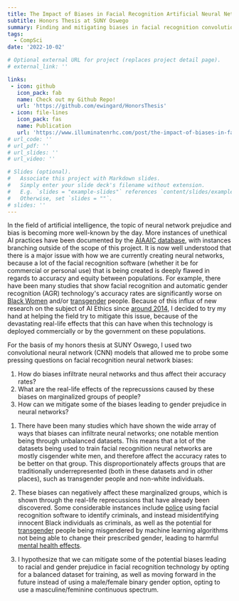 ```yaml
---
title: The Impact of Biases in Facial Recognition Artificial Neural Networks
subtitle: Honors Thesis at SUNY Oswego
summary: Finding and mitigating biases in facial recognition convolutional neural network models
tags:
  - CompSci
date: '2022-10-02'

# Optional external URL for project (replaces project detail page).
# external_link: ''

links:
 - icon: github
   icon_pack: fab
   name: Check out my Github Repo!
   url: 'https://github.com/ewingard/HonorsThesis'
 - icon: file-lines
   icon_pack: fas
   name: Publication
   url: 'https://www.illuminatenrhc.com/post/the-impact-of-biases-in-facial-recognition-artificial-neural-networks-by-ezra-wingard'
# url_code: ''
# url_pdf: ''
# url_slides: ''
# url_video: ''

# Slides (optional).
#   Associate this project with Markdown slides.
#   Simply enter your slide deck's filename without extension.
#   E.g. `slides = "example-slides"` references `content/slides/example-slides.md`.
#   Otherwise, set `slides = ""`.
# slides: ''
---
```

In the field of artificial intelligence, the topic of neural network prejudice and bias is becoming more well-known by the day. More instances of unethical AI practices have been documented by the [AIAAIC database](https://www.aiaaic.org/aiaaic-repository), with instances branching outside of the scope of this project. It is now well understood that there is a major issue with how we are currently creating neural networks, because a lot of the facial recognition software (whether it be for commercial or personal use) that is being created is deeply flawed in regards to accuracy and equity between populations. For example, there have been many studies that show facial recognition and automatic gender recognition (AGR) technology's accuracy rates are significantly worse on [Black Women](https://www.media.mit.edu/projects/gender-shades/overview/) and/or [transgender](https://www.morgan-klaus.com/pdfs/pubs/Scheuerman-CSCW2019-HowComputersSeeGender.pdf) people. Because of this influx of new research on the subject of AI Ethics since [around 2014](https://hai.stanford.edu/news/2022-ai-index-industrialization-ai-and-mounting-ethical-concerns), I decided to try my hand at helping the field try to mitigate this issue, because of the devastating real-life effects that this can have when this technology is deployed commercially or by the government on these populations.

For the basis of my honors thesis at SUNY Oswego, I used two convolutional neural network (CNN) models that allowed me to probe some pressing questions on facial recognition neural network biases:

  1. How do biases infiltrate neural networks and thus affect their accuracy rates?
  2. What are the real-life effects of the reprecussions caused by these biases on marginalized groups of people?
  3. How can we mitigate some of the biases leading to gender prejudice in neural networks?

1) There have been many studies which have shown the wide array of ways that biases can infiltrate neural networks; one notable mention being through unbalanced datasets. This means that a lot of the datasets being used to train facial recognition neural networks are mostly cisgender white men, and therefore affect the accuracy rates to be better on that group. This disproportionately affects groups that are traditionally underrepresented (both in these datasets and in other places), such as transgender people and non-white individuals.

2) These biases can negatively affect these marginalized groups, which is shown through the real-life reprecussions that have already been discovered. Some considerable instances include [police](https://towardsdatascience.com/how-bad-facial-recognition-software-gets-black-people-arrested-3c02738a3d54) using facial recognition software to identify criminals, and instead misidentifying innocent Black individuals as criminals, as well as the potential for [transgender](https://dl.acm.org/doi/10.1145/3173574.3173582) people being misgendered by machine learning algorithms not being able to change their prescribed gender, leading to harmful [mental health effects](https://psycnet.apa.org/doiLanding?doi=10.1037%2Fsah0000070).

3) I hypothesize that we can mitigate some of the potential biases leading to racial and gender prejudice in facial recognition technology by opting for a balanced dataset for training, as well as moving forward in the future instead of using a male/female binary gender option, opting to use a masculine/feminine continuous spectrum.
